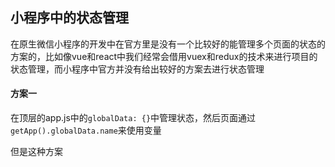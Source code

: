 ## 小程序中的状态管理
在原生微信小程序的开发中在官方里是没有一个比较好的能管理多个页面的状态的方案的，比如像vue和react中我们经常会借用vuex和redux的技术来进行项目的状态管理，而小程序中官方并没有给出较好的方案去进行状态管理
#### 方案一
在顶层的app.js中的`globalData: {}`中管理状态，然后页面通过`getApp().globalData.name`来使用变量

但是这种方案
<!--stackedit_data:
eyJoaXN0b3J5IjpbMTg1NzYwODM2MSwtMjA4ODc0NjYxMl19
-->